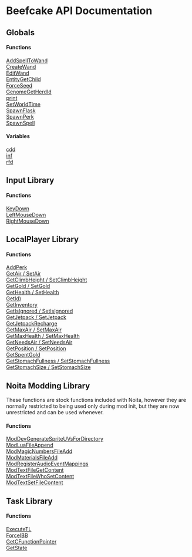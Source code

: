 # Beefcake API Documentation

## Globals

#### Functions
[AddSpellToWand](global/astw.md)<br>
[CreateWand](global/cw.md)<br>
[EditWand](global/ew.md)<br>
[EntityGetChild](global/egc.md)<br>
[ForceSeed](global/fs.md)<br>
[GenomeGetHerdId](global/gghi.md)<br>
[print](global/print.md)<br>
[SetWorldTime](global/swt.md)<br>
[SpawnFlask](global/sf.md)<br>
[SpawnPerk](global/sp.md)<br>
[SpawnSpell](global/ss.md)<br>

#### Variables
[cdd](global/cdd.md)<br>
[inf](global/inf.md)<br>
[rfd](global/rfd.md)<br>

## Input Library

#### Functions
[KeyDown](input/kd.md)<br>
[LeftMouseDown](input/lmd.md)<br>
[RightMouseDown](input/rmd.md)<br>

## LocalPlayer Library

#### Functions
[AddPerk](localplayer/ap.md)<br>
[GetAir / SetAir](localplayer/ga.md)<br>
[GetClimbHeight / SetClimbHeight](localplayer/gch.md)<br>
[GetGold / SetGold](localplayer/gg.md)<br>
[GetHealth / SetHealth](localplayer/gh.md)<br>
[GetId)](localplayer/gid.md)<br>
[GetInventory](localplayer/ginv.md)<br>
[GetIsIgnored / SetIsIgnored](localplayer/gii.md)<br>
[GetJetpack / SetJetpack](localplayer/gj.md)<br>
[GetJetpackRecharge](localplayer/gjr.md)<br>
[GetMaxAir / SetMaxAir](localplayer/gma.md)<br>
[GetMaxHealth / SetMaxHealth](localplayer/gmh.md)<br>
[GetNeedsAir / SetNeedsAir](localplayer/gna.md)<br>
[GetPosition / SetPosition](localplayer/gpos.md)<br>
[GetSpentGold](localplayer/gsg.md)<br>
[GetStomachFullness / SetStomachFullness](localplayer/gsf.md)<br>
[GetStomachSize / SetStomachSize](localplayaer/gss.md)<br>

## Noita Modding Library

These functions are stock functions included with Noita, however they are normally restricted to being used
only during mod init, but they are now unrestricted and can be used whenever.

#### Functions
[ModDevGenerateSpriteUVsForDirectory](modding/long.md)<br>
[ModLuaFileAppend](modding/mlfa.md)<br>
[ModMagicNumbersFileAdd](modding/mmn.md)<br>
[ModMaterialsFileAdd](modding/mmfa.md)<br>
[ModRegisterAudioEventMappings](modding/mraem.md)<br>
[ModTextFileGetContent](modding/tfgc.md)<br>
[ModTextFileWhoSetContent](modding/wsc.md)<br>
[ModTextSetFileContent](modding/sfc.md)<br>

## Task Library

#### Functions
[ExecuteTL](task/etl.md)<br>
[ForceIBB](task/fibb.md)<br>
[GetCFunctionPointer](task/gcf.md)<br>
[GetState](task/gs.md)<br>
